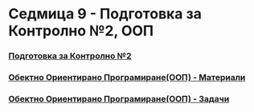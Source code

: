 # Седмица 9 - Подготовка за Контролно №2, ООП

### [Подготовка за Контролно №2](https://github.com/Kaisiq/UP-Students/blob/main/week9/test_preparation.md)


### [Обектно Ориентирано Програмиране(ООП) - Материали](https://github.com/Kaisiq/UP-Students/blob/main/week9/OOP_introduction.md)
### [Обектно Ориентирано Програмиране(ООП) - Задачи](https://github.com/Kaisiq/UP-Students/blob/main/week9/tasks.md)
